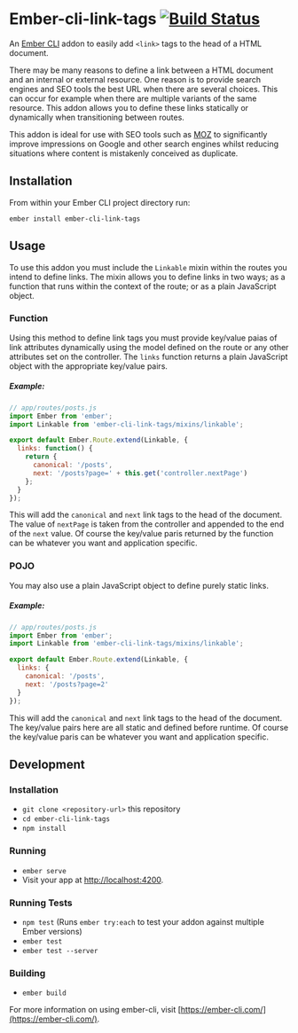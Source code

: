 # Ember-cli-link-tags [![Build Status](https://travis-ci.org/tomasbasham/ember-cli-link-tags.svg?branch=master)](https://travis-ci.org/tomasbasham/ember-cli-link-tags)

An [Ember CLI](https://ember-cli.com/) addon to easily add `<link>` tags to the head of a HTML document.

There may be many reasons to define a link between a HTML document and an internal or external resource. One reason is to provide search engines and SEO tools the best URL when there are several choices. This can occur for example when there are multiple variants of the same resource. This addon allows you to define these links statically or dynamically when transitioning between routes.

This addon is ideal for use with SEO tools such as [MOZ](https://moz.com/) to significantly improve impressions on Google and other search engines whilst reducing situations where content is mistakenly conceived as duplicate.

## Installation

From within your Ember CLI project directory run:
```
ember install ember-cli-link-tags
```

## Usage

To use this addon you must include the `Linkable` mixin within the routes you intend to define links. The mixin allows you to define links in two ways; as a function that runs within the context of the route; or as a plain JavaScript object.

### Function

Using this method to define link tags you must provide key/value paias of link attributes dynamically using the model defined on the route or any other attributes set on the controller. The `links` function returns a plain JavaScript object with the appropriate key/value pairs.

##### <a name="method-example"></a>Example:

```JavaScript
// app/routes/posts.js
import Ember from 'ember';
import Linkable from 'ember-cli-link-tags/mixins/linkable';

export default Ember.Route.extend(Linkable, {
  links: function() {
    return {
      canonical: '/posts',
      next: '/posts?page=' + this.get('controller.nextPage')
    };
  }
});
```

This will add the `canonical` and `next` link tags to the head of the document. The value of `nextPage` is taken from the controller and appended to the end of the `next` value. Of course the key/value paris returned by the function can be whatever you want and application specific.

### POJO

You may also use a plain JavaScript object to define purely static links.

##### <a name="object-example"></a>Example:

```JavaScript
// app/routes/posts.js
import Ember from 'ember';
import Linkable from 'ember-cli-link-tags/mixins/linkable';

export default Ember.Route.extend(Linkable, {
  links: {
    canonical: '/posts',
    next: '/posts?page=2'
  }
});
```

This will add the `canonical` and `next` link tags to the head of the document. The key/value pairs here are all static and defined before runtime. Of course the key/value paris can be whatever you want and application specific.

## Development

### Installation

* `git clone <repository-url>` this repository
* `cd ember-cli-link-tags`
* `npm install`

### Running

* `ember serve`
* Visit your app at [http://localhost:4200](http://localhost:4200).

### Running Tests

* `npm test` (Runs `ember try:each` to test your addon against multiple Ember versions)
* `ember test`
* `ember test --server`

### Building

* `ember build`

For more information on using ember-cli, visit [https://ember-cli.com/](https://ember-cli.com/).
